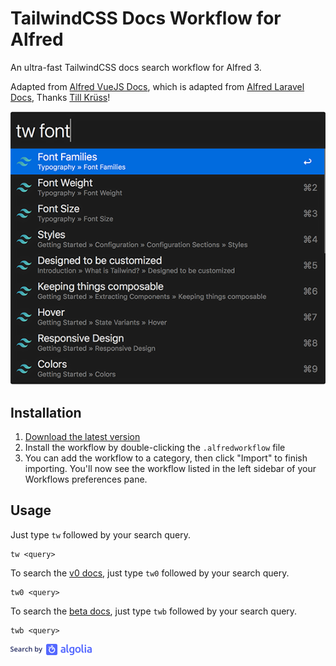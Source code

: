 # TailwindCSS Docs Workflow for Alfred

An ultra-fast TailwindCSS docs search workflow for Alfred 3.

Adapted from [Alfred VueJS Docs](https://github.com/vmitchell85/alfred-vuejs-docs), which is adapted from [Alfred Laravel Docs](https://github.com/tillkruss/alfred-laravel-docs), Thanks [Till Krüss](https://twitter.com/tillkruss)!

![Screenshot](screenshot.png)

## Installation

1. [Download the latest version](https://github.com/clnt/alfred-tailwindcss-docs/releases/download/1.0.0/TailwindCSS.Docs.alfredworkflow)
2. Install the workflow by double-clicking the `.alfredworkflow` file
3. You can add the workflow to a category, then click "Import" to finish importing. You'll now see the workflow listed in the left sidebar of your Workflows preferences pane.

## Usage

Just type `tw` followed by your search query.

```
tw <query>
```

To search the [v0 docs](https://v0.tailwindcss.com/docs), just type `tw0` followed by your search query.

```
tw0 <query>
```

To search the [beta docs](https://next.tailwindcss.com/docs), just type `twb` followed by your search query.

```
twb <query>
```

![Search by Algolia](algolia.png)